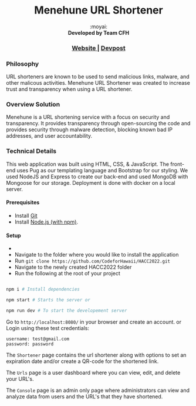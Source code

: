 <h1 align="center">Menehune URL Shortener</h1>

<div align="center">
	:moyai:
</div>
<div align="center">
  <strong>Developed by Team CFH</strong>
</div>

<div align="center">
  <h3>
  	<a href="https://menehune-url.bobbynoodles.com/">
      Website
    </a>
  	<span> | </span>
    <a href="https://devpost.com/software/cfh">
      Devpost
    </a>
  </h3>
</div>

### Philosophy
URL shorteners are known to be used to send malicious links, malware, and other malicous activities. Menehune URL Shortener was created to increase trust and transparency when using a URL shortener.

### Overview Solution
Menehune is a URL shortening service with a focus on security and transparency. It provides transparency through open-sourcing the code and provides security through malware detection, blocking known bad IP addresses, and user accountability.

### Technical Details 
This web application was built using HTML, CSS, & JavaScript. The front-end uses Pug as our templating language and Bootstrap for our styling. We used NodeJS and Express to create our back-end and used MongoDB with Mongoose for our storage. Deployment is done with docker on a local server.

#### Prerequisites
* Install [Git](https://git-scm.com/downloads)
* Install [Node.js (with npm)](https://nodejs.org/en/download/).

#### Setup
* 
* Navigate to the folder where you would like to install the application
* Run `git clone https://github.com/CodeforHawaii/HACC2022.git`
* Navigate to the newly created HACC2022 folder
* Run the following at the root of your project

```bash

npm i # Install dependencies

npm start # Starts the server or 

npm run dev # To start the developement server
```

Go to `http://localhost:8080/` in your browser and create an account.
or
Login using these test credentials:
```
username: test@gmail.com
password: password
```

The `Shortener` page contains the url shortener along with options to set an expiration date and/or create a QR-code for the shortened link. 

The `Urls` page is a user dashboard where you can view, edit, and delete your URL's. 

The `Console` page is an admin only page where administrators can view and analyze data from users and the URL's that they have shortened. 